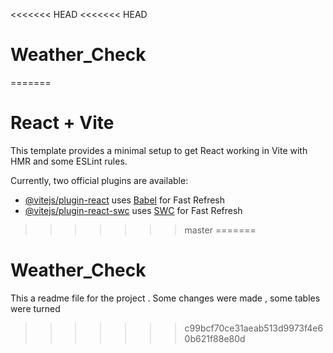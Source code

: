 <<<<<<< HEAD
<<<<<<< HEAD
# Weather_Check
=======
# React + Vite

This template provides a minimal setup to get React working in Vite with HMR and some ESLint rules.

Currently, two official plugins are available:

- [@vitejs/plugin-react](https://github.com/vitejs/vite-plugin-react/blob/main/packages/plugin-react/README.md) uses [Babel](https://babeljs.io/) for Fast Refresh
- [@vitejs/plugin-react-swc](https://github.com/vitejs/vite-plugin-react-swc) uses [SWC](https://swc.rs/) for Fast Refresh
>>>>>>> master
=======
# Weather_Check
This a readme file for the project . Some changes were made , some tables were turned 
>>>>>>> c99bcf70ce31aeab513d9973f4e60b621f88e80d
